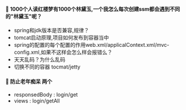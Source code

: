#### :book: 1000个人读红楼梦有1000个林黛玉,一个我怎么每次创建ssm都会遇到不同的"林黛玉"呢？

* spring和jdk版本是否兼容,规律？
* tomcat启动原理,项目如何发布到容器当中
* spring的配置的每个配置的作用web.xml/applicalContext.xml/mvc-config.xml,如果不这样会怎么样会报错么？
* 天天乱码？为什么乱码
* 切换不同的容器 tocmat/jetty

#### :book: 防止老年痴呆 两个 
 
 * responsedBody : login/get
 * views : login/getAll    
                              